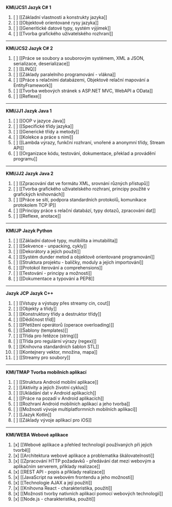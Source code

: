 **KMI/JCS1 Jazyk C# 1**
1. [ ] [[Základní vlastnosti a konstrukty jazyka]]
2. [ ] [[Objektově orientované rysy jazyka]]
3. [ ] [[Generitické datové typy, systém výjimek]]
4. [ ] [[Tvorba grafického uživatelského rozhraní]]
---
**KMI/JCS2 Jazyk C# 2**
1. [ ] [[Práce se soubory a souborovým systémem, XML a JSON, serializace, deserializace]]
2. [ ] [[LINQ]]
3. [ ] [[Základy paralelního programování - vlákna]]
4. [ ] [[Práce s relačními databázemi, Objektově relační mapování a EntityFramework]]
5. [ ] [[Tvorba webových stránek s ASP.NET MVC, WebAPI a OData]]
6. [ ] [[Reflexe]]
---
**KMI/JJ1 Jazyk Java 1**
1. [ ] [[OOP v jazyce Java]]
2. [ ] [[Specifické třídy jazyka]]
3. [ ] [[Generické třídy a metody]]
4. [ ] [[Kolekce a práce s nimi]]
5. [ ] [[Lambda výrazy, funkční rozhraní, vnořené a anonymní třídy, Stream API]]
6. [ ] [[Organizace kódu, testování, dokumentace, překlad a provádění programu]]
---
**KMI/JJ2 Jazyk Java 2**
1. [ ] [[Zpracování dat ve formátu XML, srovnání různých přístupů]]
2. [ ] [[Tvorba grafického uživatelského rozhraní, principy použité v grafických knihovnách]]
3. [ ] [[Práce se sítí, podpora standardních protokolů, komunikace protokolem TCP IP]]
4. [ ] [[Principy práce s relační databází, typy dotazů, zpracování dat]]
5. [ ] [[Reflexe, anotace]]
---
**KMI/JP Jazyk Python**
1. [ ] [[Základní datové typy, mutibilita a imutabilita]]
2. [ ] [[Sekvence - unpacking, cykly]]
3. [ ] [[Dekorátory a jejich použití]]
4. [ ] [[Systém dunder metod a objektově orientované programování]]
5. [ ] [[Struktura projektu - balíčky, moduly a jejich importování]]
6. [ ] [[Protokol iterování a comprehensions]]
7. [ ] [[Testování - principy a možnosti]]
8. [ ] [[Dokumentace a typování a PEP8]]
---
**Jazyk JCP Jazyk C++**
1. [ ] [[Vstupy a výstupy přes streamy cin, cout]]
2. [ ] [[Objekty a třídy]]
3. [ ] [[Konstruktory třídy a destruktor třídy]]
4. [ ] [[Dědičnost tříd]]
5. [ ] [[Přetížení operátorů (operace overloading)]]
6. [ ] [[Šablony (templates)]]
7. [ ] [[Třída pro řetězce (string)]]
8. [ ] [[Třída pro regulární výrazy (regex)]]
9. [ ] [[Knihovna standardních šablon STL]]
10. [ ] [[Kontejnery vektor, množina, mapa]]
11. [ ] [[Streamy pro soubory]]
---
**KMI/TMAP Tvorba mobilních aplikací**
1. [ ] [[Struktura Android mobilní aplikace]]
2. [ ] [[Aktivity a jejich životní cyklus]]
3. [ ] [[Ukládání dat v Android aplikacích]]
4. [ ] [[Práce na pozadí v Android aplikacích]]
5. [ ] [[Rozhraní Android mobilních aplikací a jeho tvorba]]
6. [ ] [[Možnosti vývoje multiplatformních mobilních aplikací]]
7. [ ] [[Jazyk Kotlin]]
8. [ ] [[Základy vývoje aplikací pro iOS]]
---
**KMI/WEBA Webové aplikace**
1. [x] [[Webové aplikace a přehled technologií používaných při jejich tvorbě]]
2. [x] [[Architektura webové aplikace a problematika škálovatelnosti]]
3. [x] [[Zpracování HTTP požadavků - předávání dat mezi webovým a aplikačním serverem, příklady realizace]]
4. [x] [[REST API - popis a příklady realizace]]
5. [x] [[JavaScript na webovém frontendu a jeho možnosti]]
6. [x] [[Technologie AJAX a její použití]]
7. [x] [[Knihovna React - charakteristika, použití]]
8. [x] [[Možnosti tvorby nativních aplikací pomocí webových technologií]]
9. [x] [[Node.js - charakteristika, použití]]